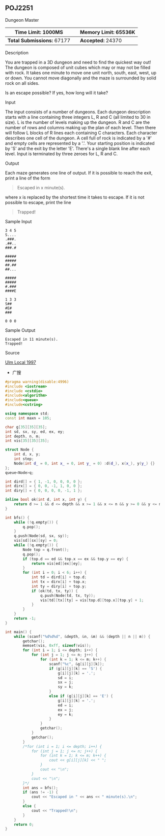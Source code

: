 ## POJ2251

Dungeon Master

| **Time Limit:** 1000MS       |      | **Memory Limit:** 65536K |
| ---------------------------- | ---- | ------------------------ |
| **Total Submissions:** 67177 |      | **Accepted:** 24370      |

Description

You are trapped in a 3D dungeon and need to find the quickest way out! The dungeon is composed of unit cubes which may or may not be filled with rock. It takes one minute to move one unit north, south, east, west, up or down. You cannot move diagonally and the maze is surrounded by solid rock on all sides.

Is an escape possible? If yes, how long will it take?

Input

The input consists of a number of dungeons. Each dungeon description starts with a line containing three integers L, R and C (all limited to 30 in size).
L is the number of levels making up the dungeon.
R and C are the number of rows and columns making up the plan of each level.
Then there will follow L blocks of R lines each containing C characters. Each character describes one cell of the dungeon. A cell full of rock is indicated by a '#' and empty cells are represented by a '.'. Your starting position is indicated by 'S' and the exit by the letter 'E'. There's a single blank line after each level. Input is terminated by three zeroes for L, R and C.

Output

Each maze generates one line of output. If it is possible to reach the exit, print a line of the form

> Escaped in x minute(s).


where x is replaced by the shortest time it takes to escape.
If it is not possible to escape, print the line

> Trapped!

Sample Input

```
3 4 5
S....
.###.
.##..
###.#

#####
#####
##.##
##...

#####
#####
#.###
####E

1 3 3
S##
#E#
###

0 0 0
```

Sample Output

```
Escaped in 11 minute(s).
Trapped!
```

Source

[Ulm Local 1997](http://poj.org/searchproblem?field=source&key=Ulm+Local+1997)



* 广搜

```c++
#pragma warning(disable:4996)
#include <iostream>
#include <cstdio>
#include<algorithm>
#include<queue>
#include<cstring>

using namespace std;
const int maxn = 105;

char g[35][35][35];
int sd, sx, sy, ed, ex, ey;
int depth, n, m;
int vis[35][35][35];

struct Node {
	int d, x, y;
	int step;
	Node(int d_ = 0, int x_ = 0, int y_ = 0) :d(d_), x(x_), y(y_) {}
};
queue<Node>q;

int dird[] = { 1, -1, 0, 0, 0, 0 };
int dirx[] = { 0, 0, -1, 1, 0, 0 };
int diry[] = { 0, 0, 0, 0, -1, 1 };

inline bool ok(int d, int x, int y) {
	return d >= 1 && d <= depth && x >= 1 && x <= n && y >= 0 && y <= m && vis[d][x][y] == -1 && g[d][x][y] == '.';
}

int bfs() {
	while (!q.empty()) {
		q.pop();
	}
	q.push(Node(sd, sx, sy));
	vis[sd][sx][sy] = 0;
	while (!q.empty()) {
		Node top = q.front();
		q.pop();
		if (top.d == ed && top.x == ex && top.y == ey) {
			return vis[ed][ex][ey];
		}
		for (int i = 0; i < 6; i++) {
			int td = dird[i] + top.d;
			int tx = dirx[i] + top.x;
			int ty = diry[i] + top.y;
			if (ok(td, tx, ty)) {
				q.push(Node(td, tx, ty));
				vis[td][tx][ty] = vis[top.d][top.x][top.y] + 1;
			}
		}
	}
	return -1;
}

int main() {
	while (scanf("%d%d%d", &depth, &n, &m) && (depth || n || m)) {
		getchar();
		memset(vis, 0xff, sizeof(vis));
		for (int i = 1; i <= depth; i++) {
			for (int j = 1; j <= n; j++) {
				for (int k = 1; k <= m; k++) {
					scanf("%c", &g[i][j][k]);
					if (g[i][j][k] == 'S') {
						g[i][j][k] = '.';
						sd = i;
						sx = j;
						sy = k;
					}
					else if (g[i][j][k] == 'E') {
						g[i][j][k] = '.';
						ed = i;
						ex = j;
						ey = k;
					}
				}
				getchar();
			}
			getchar();
		}
		/*for (int i = 1; i <= depth; i++) {
			for (int j = 1; j <= n; j++) {
				for (int k = 1; k <= m; k++) {
					cout << g[i][j][k] << " ";
				}
				cout << "\n";
			}
			cout << "\n";
		}*/
		int ans = bfs();
		if (ans != -1) {
			cout << "Escaped in " << ans << " minute(s).\n";
		}
		else {
			cout << "Trapped!\n";
		}
	}
	return 0;
}
```

